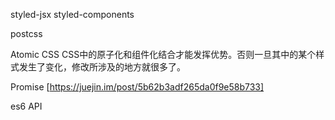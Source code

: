 styled-jsx
styled-components

postcss

Atomic CSS
CSS中的原子化和组件化结合才能发挥优势。否则一旦其中的某个样式发生了变化，修改所涉及的地方就很多了。

Promise [https://juejin.im/post/5b62b3adf265da0f9e58b733]

es6 API